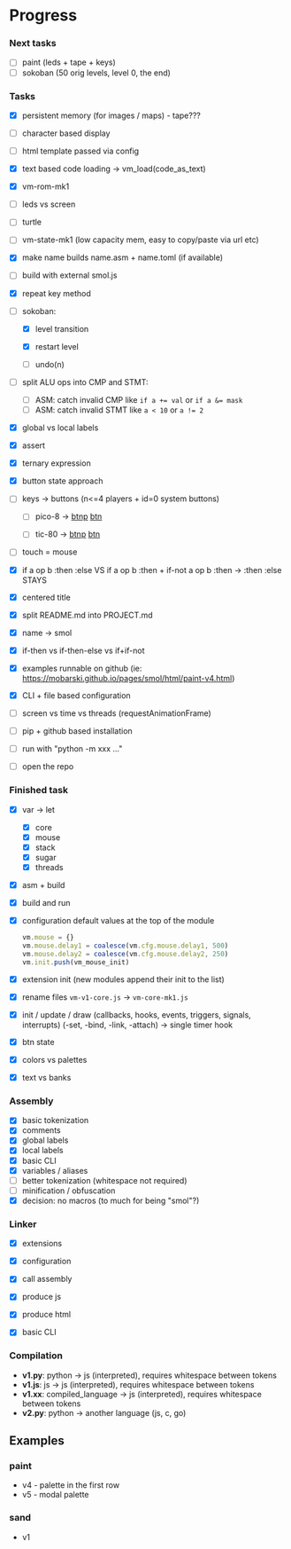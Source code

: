 # Progress

### Next tasks

- [ ] paint (leds + tape + keys)
- [ ] sokoban (50 orig levels, level 0, the end)

### Tasks

- [x] persistent memory (for images / maps) - tape???

- [ ] character based display

- [ ] html template passed via config

- [x] text based code loading -> vm_load(code_as_text)

- [x] vm-rom-mk1

- [ ] leds vs screen

- [ ] turtle

- [ ] vm-state-mk1 (low capacity mem, easy to copy/paste via url etc)

- [x] make name builds name.asm + name.toml (if available)

- [ ] build with external smol.js

- [x] repeat key method

- [ ] sokoban:

  - [x] level transition

  - [x] restart level

  - [ ] undo(n)

- [ ] split ALU ops into CMP and STMT:

  - [ ] ASM: catch invalid CMP like  `if a += val` or `if a &= mask`
  - [ ] ASM: catch invalid STMT like `a < 10` or `a != 2`

- [x] global vs local labels

- [x] assert

- [x] ternary expression

- [x] button state approach

- [ ] keys -> buttons (n<=4 players + id=0 system buttons)

  - [ ] pico-8 -> [btnp](https://pico-8.fandom.com/wiki/Btnp) [btn](https://pico-8.fandom.com/wiki/Btn)
  - [ ] tic-80 -> [btnp](https://github-wiki-see.page/m/nesbox/TIC-80/wiki/btnp) [btn](https://github-wiki-see.page/m/nesbox/TIC-80/wiki/btn)

  

- [ ] touch = mouse

- [x] if a op b :then :else VS if a op b :then + if-not a op b :then -> :then :else STAYS

- [x] centered title

- [x] split README.md into PROJECT.md

- [x] name -> smol

- [x] if-then vs if-then-else vs if+if-not

- [x] examples runnable on github (ie: https://mobarski.github.io/pages/smol/html/paint-v4.html)

- [x] CLI + file based configuration

- [ ] screen vs time vs threads (requestAnimationFrame)

- [ ] pip + github based installation

- [ ] run with "python -m xxx ..."

- [ ] open the repo

### Finished task

- [x] var -> let

  - [x] core
  - [x] mouse
  - [x] stack
  - [x] sugar
  - [x] threads

- [x] asm + build

- [x] build and run

- [x] configuration default values at the top of the module

  ```javascript
  vm.mouse = {}
  vm.mouse.delay1 = coalesce(vm.cfg.mouse.delay1, 500)
  vm.mouse.delay2 = coalesce(vm.cfg.mouse.delay2, 250)
  vm.init.push(vm_mouse_init)
  ```

- [x] extension init (new modules append their init to the list)

- [x] rename files `vm-v1-core.js` -> `vm-core-mk1.js`

- [x] init / update / draw (callbacks, hooks, events, triggers, signals, interrupts) (-set, -bind, -link, -attach)  -> single timer hook

- [x] btn state

- [x] colors vs palettes

- [x] text vs banks

  

### Assembly

- [x] basic tokenization
- [x] comments
- [x] global labels
- [x] local labels
- [x] basic CLI
- [x] variables / aliases
- [ ] better tokenization (whitespace not required)
- [ ] minification / obfuscation
- [x] decision: no macros (to much for being "smol"?)

### Linker

- [x] extensions
- [x] configuration
- [x] call assembly
- [x] produce js
- [x] produce html
- [x] basic CLI



### Compilation

- **v1.py**: python -> js (interpreted), requires whitespace between tokens
- **v1.js**: js -> js (interpreted), requires whitespace between tokens
- **v1.xx**: compiled_language -> js (interpreted), requires whitespace between tokens
- **v2.py**: python -> another language (js, c, go)



## Examples

### paint

- v4 - palette in the first row
- v5 - modal palette 



### sand

- v1




